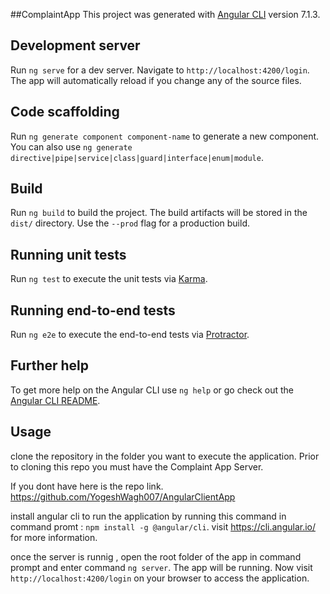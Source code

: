 ##ComplaintApp
This project was generated with [Angular CLI](https://github.com/angular/angular-cli) version 7.1.3.

## Development server

Run `ng serve` for a dev server. Navigate to `http://localhost:4200/login`. The app will automatically reload if you change any of the source files.

## Code scaffolding

Run `ng generate component component-name` to generate a new component. You can also use `ng generate directive|pipe|service|class|guard|interface|enum|module`.

## Build

Run `ng build` to build the project. The build artifacts will be stored in the `dist/` directory. Use the `--prod` flag for a production build.

## Running unit tests

Run `ng test` to execute the unit tests via [Karma](https://karma-runner.github.io).

## Running end-to-end tests

Run `ng e2e` to execute the end-to-end tests via [Protractor](http://www.protractortest.org/).

## Further help

To get more help on the Angular CLI use `ng help` or go check out the [Angular CLI README](https://github.com/angular/angular-cli/blob/master/README.md).

## Usage 

clone the repository in the folder you want to execute the application. Prior to cloning this repo you must have the Complaint App Server.

If you dont have here is the repo link. https://github.com/YogeshWagh007/AngularClientApp

install angular cli to run the application by running this command in command promt : `npm install -g @angular/cli`.
visit https://cli.angular.io/ for more information.

once the server is runnig , open the root folder of the app in command prompt and enter command `ng server`. The app will be running.
Now visit `http://localhost:4200/login` on your browser to access the application.
